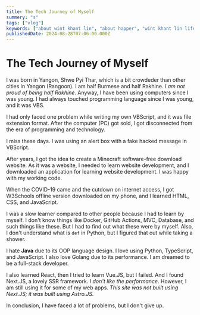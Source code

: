 ```yaml
---
title: The Tech Journey of Myself
summery: "s"
tags: ["vlog"]
keywords: ["about wint khant lin", "about happer", "wint khant lin life", "wint khant lin"]
publishedDate: 2024-08-28T07:06:00.000Z
---
```

# The Tech Journey of Myself

I was born in Yangon, Shwe Pyi Thar, which is a bit crowdeder than other cities in Yangon (Rangoon). I am half Burmese and half Rakhine. *I am not proud of being half Rakhine*. Anyway, I have been using computers since I was young. I had always touched programming language since I was young, and it was VBS.

I had only faced one problem while writing my own VBScript, and it was file extension format. After the computer (PC) got sold, I got disconnected from the era of programming and technology.

I miss these days. I was using an alert box with a fake hacked message in VBScript.

After years, I got the idea to create a Minecraft software-free download website. As it was a website, I needed to learn website development, and I downloaded an application for learning website development. I was happy with my working code.

When the COVID-19 came and the cutdown on internet access, I got W3Schools offline version downloaded on my phone, and I learned HTML, CSS, and JavaScript.

I was a slow learner compared to other people because I had to learn by myself. I don't know things like Docker, GitHub Actions, MVC, Database, and such things like these. But I had to find out what these were by myself. Also, I don't understand what is `def` in Python, but I figured that out while taking a shower.

I hate **Java** due to its OOP language design. I love using Python, TypeScript, and JavaScript. I also love Golang due to its performance. I am dreamed to be a full-stack developer.

I also learned React, then I tried to learn Vue.JS, but I failed. And I found Next.JS, a lovely SSR framework. *I don't like the performance*. However, I am still using it for some of my web apps. *This site was not built using Next.JS; it was built using Astro.JS.*

In conclusion, I have faced a lot of problems, but I don't give up.